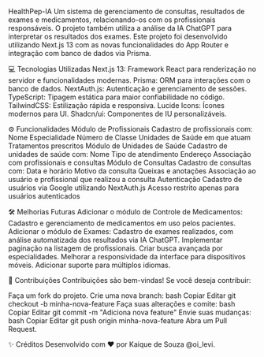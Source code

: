 HealthPep-IA
Um sistema de gerenciamento de consultas, resultados de exames e medicamentos, relacionando-os com os profissionais responsáveis. O projeto também utiliza a análise da IA ChatGPT para interpretar os resultados dos exames. Este projeto foi desenvolvido utilizando Next.js 13 com as novas funcionalidades do App Router e integração com banco de dados via Prisma.

💻 Tecnologias Utilizadas
Next.js 13: Framework React para renderização no servidor e funcionalidades modernas.
Prisma: ORM para interações com o banco de dados.
NextAuth.js: Autenticação e gerenciamento de sessões.
TypeScript: Tipagem estática para maior confiabilidade no código.
TailwindCSS: Estilização rápida e responsiva.
Lucide Icons: Ícones modernos para UI.
Shadcn/ui: Componentes de IU personalizáveis.

⚙️ Funcionalidades
Módulo de Profissionais
Cadastro de profissionais com:
Nome
Especialidade
Número de Classe
Unidades de Saúde em que atuam
Tratamentos prescritos
Módulo de Unidades de Saúde
Cadastro de unidades de saúde com:
Nome
Tipo de atendimento
Endereço
Associação com profissionais e consultas
Módulo de Consultas
Cadastro de consultas com:
Data e horário
Motivo da consulta
Queixas e anotações
Associação ao usuário e profissional que realizou a consulta
Autenticação
Cadastro de usuários via Google utilizando NextAuth.js
Acesso restrito apenas para usuários autenticados

🛠️ Melhorias Futuras
Adicionar o módulo de Controle de Medicamentos:
Cadastro e gerenciamento de medicamentos em uso pelos pacientes.
Adicionar o módulo de Exames:
Cadastro de exames realizados, com análise automatizada dos resultados via IA ChatGPT.
Implementar paginação na listagem de profissionais.
Criar busca avançada por especialidades.
Melhorar a responsividade da interface para dispositivos móveis.
Adicionar suporte para múltiplos idiomas.


🤝 Contribuições
Contribuições são bem-vindas! Se você deseja contribuir:

Faça um fork do projeto.
Crie uma nova branch:
bash
Copiar
Editar
git checkout -b minha-nova-feature
Faça suas alterações e comite:
bash
Copiar
Editar
git commit -m "Adiciona nova feature"
Envie suas mudanças:
bash
Copiar
Editar
git push origin minha-nova-feature
Abra um Pull Request.

✨ Créditos
Desenvolvido com ❤️ por Kaique de Souza @oi_levi.
